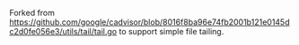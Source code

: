 Forked from https://github.com/google/cadvisor/blob/8016f8ba96e74fb2001b121e0145dc2d0fe056e3/utils/tail/tail.go to support simple file tailing.
